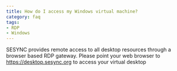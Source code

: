 ```yaml
---
title: How do I access my Windows virtual machine?
category: faq
tags:
- RDP
- Windows
---
```



SESYNC provides remote access to all desktop resources through a browser based RDP gateway.
Please point your web browser to <https://desktop.sesync.org> to access your virtual desktop
